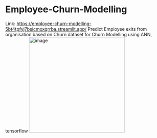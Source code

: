 # Employee-Churn-Modelling

Link: https://employee-churn-modelling-5bt4tpfyj7bsicmoxqrrba.streamlit.app/
Predict Employee exits from organisation based on Churn dataset for Churn Modelling using ANN, tensorflow
<img width="299" alt="image" src="https://github.com/user-attachments/assets/b9f8c20d-343b-45f2-a5fc-1a6ed7d934a5" />
